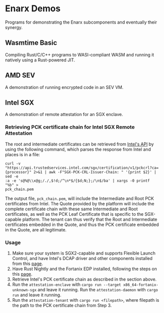 # Enarx Demos
Programs for demonstrating the Enarx subcomponents and eventually their synergy.

## Wasmtime Basic
Compiling Rust/C/C++ programs to WASI-compliant WASM and running it natively using a Rust-powered JIT.

## AMD SEV
A demonstration of running encrypted code in an SEV VM.

## Intel SGX
A demonstration of remote attestation for an SGX enclave.

### Retrieving PCK certificate chain for Intel SGX Remote Attestation
The root and intermediate certificates can be retrieved from [Intel's API](https://api.portal.trustedservices.intel.com/documentation#pcs-certificate) by using the following command, which parses the response from Intel and places is in a file:
```
curl -v "https://api.trustedservices.intel.com/sgx/certification/v1/pckcrl?ca=  
{processor}" 2>&1 | awk -F"SGX-PCK-CRL-Issuer-Chain: " '{print $2}' | sed -e   
:a -e 's@%@\\x@g;/./,$!d;/^\n*$/{$d;N;};/\n$/ba' | xargs -0 printf "%b" >   
pck_chain.pem
```
The output file, `pck_chain.pem`, will include the Intermediate and Root PCK certificates from Intel. 
The Quote provided by the platform will include the complete certificate chain with these same Intermediate and Root certificates, as well as the PCK Leaf Certificate that is specific to the SGX-capable platform.
The tenant can thus verify that the Root and Intermediate certificates embedded in the Quote, and thus the PCK certificate embedded in the Quote, are all legitimate.

### Usage 
1. Make sure your system is SGX2-capable and supports Flexible Launch Control, and have Intel's DCAP driver and other components installed from this [page](https://download.01.org/intel-sgx/dcap-1.1/linux/dcap\_installers/ubuntuServer18.04/).
2. Have Rust Nightly and the Fortanix EDP installed, following the steps on this [page](https://github.com/fortanix/rust-sgx). 
3. Retrieve Intel's PCK certificate chain as described in the section above.
4. Run the `attestation-enclave` with `cargo run --target x86_64-fortanix-unknown-sgx` and leave it running. Run the `attestation-daemon` with `cargo run` and leave it running.
5. Run the `attestation-tenant` with `cargo run <filepath>`, where filepath is the path to the PCK certificate chain from Step 3.
